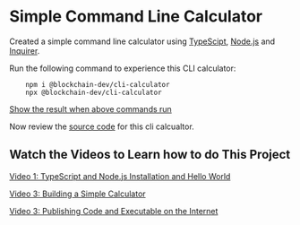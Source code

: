 # Simple Command Line Calculator

Created a simple command line calculator using [TypeScipt](https://www.typescriptlang.org/), [Node.js](https://nodejs.org/en/) and [Inquirer](https://www.npmjs.com/package/inquirer).

Run the following command to experience this CLI calculator:

        npm i @blockchain-dev/cli-calculator
        npx @blockchain-dev/cli-calculator

[Show the result when above commands run](Screenshot.png)

Now review the [source code](https://github.com/mirzamuhammadbaig/cli-calculator) for this cli calcualtor.

## Watch the Videos to Learn how to do This Project

[Video 1: TypeScript and Node.js Installation and Hello World](https://www.linkedin.com/feed/update/urn:li:activity:7173851792231874561)

[Video 3: Building a Simple Calculator](https://www.linkedin.com/feed/update/urn:li:activity:7174238815409082368)

[Video 3: Publishing Code and Executable on the Internet](https://www.linkedin.com/feed/update/urn:li:activity:7175631194984742912)
